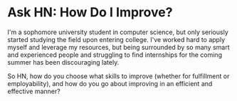 # Ask HN: How Do I Improve?

I&#x27;m a sophomore university student in computer science, but only seriously started studying the field upon entering college. I&#x27;ve worked hard to apply myself and leverage my resources, but being surrounded by so many smart and experienced people and struggling to find internships for the coming summer has been discouraging lately.<p>So HN, how do you choose what skills to improve (whether for fulfillment or employability), and how do you go about improving in an efficient and effective manner?
